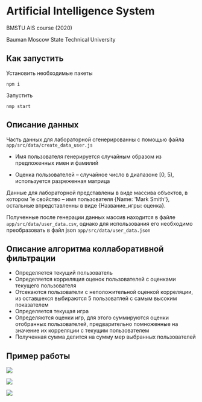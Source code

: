 # Artificial Intelligence System

BMSTU AIS course (2020)

Bauman Moscow State Technical University

## Как запустить

Установить необходимые пакеты

```
npm i
```

Запустить

```
nmp start
```

## Описание данных

Часть данных для лабораторной сгенерированны с помощью файла `app/src/data/create_data_user.js`

- Имя пользователя генерируется случайным образом из предложенных имен и фамилий

- Оценка пользователей – случайное число в диапазоне [0, 5), используется разреженная матрица

Данные для лабораторной представлены в виде массива объектов, в котором 1е свойство – имя пользователя {Name: 'Mark Smith'}, остальные впредставленны в виде {Название_игры: оценка}.

Полученные после генерации данных массив находится в файле `app/src/data/user_data.csv`, однако для использования его необходимо преобразовать в файл json `app/src/data/user_data.json`

## Описание алгоритма коллаборативной фильтрации

- Определяется текущий пользователь
- Определяется корреляция оценок пользователей с оценками текущего пользователя
- Отсекаются пользователи с неположительной оценкой корреляции, из оставшехся выбираются 5 пользоватлей с самым высоким показателем
- Определяется текущая игра
- Определяются оценки игр, для этого суммируются оценки отобранных пользователей, предварительно помноженные на значение их корреляции с текущим пользователем
- Полученная сумма делится на сумму мер выбранных пользователей

## Пример работы

![](https://sun9-29.userapi.com/impf/CWjyzectOnNL5CJToWhCT2vMenFjt-e7iMyqLA/y5mwRi3x-yc.jpg?size=2560x1403&quality=96&proxy=1&sign=39f82b1b4399a13bf4f289aa4d241f8c&type=album)

![](https://sun9-51.userapi.com/impf/GARHsDGnt-sKh9JOEKfbkliVBn2Y0CN4N7FcZg/K6L4r-tvhv8.jpg?size=2560x1404&quality=96&proxy=1&sign=762136d123dea486b173e85b0b308564&type=album)

![](https://sun9-24.userapi.com/impf/4H-aYfOcj8Hs96yw7MhEY27JwEWdTZiZjwG61Q/6fFjffmihN0.jpg?size=2560x1403&quality=96&proxy=1&sign=a3ed609604c835625cca9aafa0f53695&type=album)
